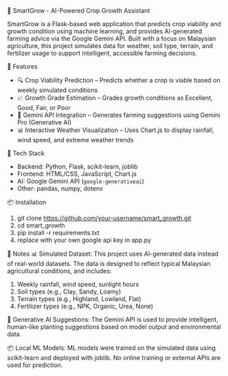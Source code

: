 🌱 SmartGrow - AI-Powered Crop Growth Assistant

SmartGrow is a Flask-based web application that predicts crop viability and growth condition using machine learning, and provides AI-generated farming advice via the Google Gemini API.
Built with a focus on Malaysian agriculture, this project simulates data for weather, soil type, terrain, and fertilizer usage to support intelligent, accessible farming decisions.

🚀 Features
- 🔍 Crop Viability Prediction – Predicts whether a crop is viable based on weekly simulated conditions
- 📈 Growth Grade Estimation – Grades growth conditions as Excellent, Good, Fair, or Poor
- 🤖 Gemini API Integration – Generates farming suggestions using Gemini Pro (Generative AI)
- 📊 Interactive Weather Visualization – Uses Chart.js to display rainfall, wind speed, and extreme weather trends

🧪 Tech Stack
- Backend: Python, Flask, scikit-learn, joblib
- Frontend: HTML/CSS, JavaScript, Chart.js
- AI: Google Gemini API (`google-generativeai`)
- Other: pandas, numpy, dotenv

📦 Installation
1. git clone https://github.com/your-username/smart_growth.git
2. cd smart_growth
3. pip install -r requirements.txt
4. replace with your own google api key in app.py



📌 Notes
  📊 Simulated Dataset:
  This project uses AI-generated data instead of real-world datasets.
  The data is designed to reflect typical Malaysian agricultural conditions, and includes:
  1. Weekly rainfall, wind speed, sunlight hours
  2. Soil types (e.g., Clay, Sandy, Loamy)
  3. Terrain types (e.g., Highland, Lowland, Flat)
  4. Fertilizer types (e.g., NPK, Organic, Urea, None)

  🤖 Generative AI Suggestions:
  The Gemini API is used to provide intelligent, human-like planting suggestions based on model output and environmental data.

  📦 Local ML Models:
  ML models were trained on the simulated data using scikit-learn and deployed with joblib. No online training or external APIs are used for prediction.


